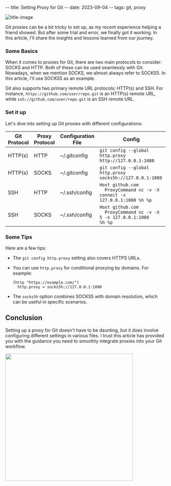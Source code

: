 -- title: Setting Proxy for Git
-- date: 2023-09-04
-- tags: git, proxy

![title-image](/post-images/proxied-git.png)

Git proxies can be a bit tricky to set up, as my recent experience helping a friend showed. But after some trial and error, we finally got it working. In this article, I'll share the insights and lessons learned from our journey.

### Some Basics

When it comes to proxies for Git, there are two main protocols to consider: SOCKS and HTTP. Both of these can be used seamlessly with Git. Nowadays, when we mention SOCKS, we almost always refer to SOCKS5. In this article, I'll use SOCKS5 as an example.

Git also supports two primary remote URL protocols: HTTP(s) and SSH. For instance, `https://github.com/user/repo.git` is an HTTP(s) remote URL, while `ssh://github.com/user/repo.git` is an SSH remote URL.

### Set it up

Let's dive into setting up Git proxies with different configurations:

| Git Protocol | Proxy Protocol | Configuration File | Config |
| ------------- | ------------- | ----------------- | ------- |
| HTTP(s) | HTTP | ~/.gitconfig | `git config --global http.proxy http://127.0.0.1:1080`|
| HTTP(s) | SOCKS | ~/.gitconfig | `git config --global http.proxy socks5h://127.0.0.1:1080` |
| SSH | HTTP | ~/.ssh/config | <code>Host github.com<br>&nbsp;&nbsp;ProxyCommand nc -v -X connect -x 127.0.0.1:1080 %h %p</code> |
| SSH | SOCKS | ~/.ssh/config | <code>Host github.com<br>&nbsp;&nbsp;ProxyCommand nc -v -X 5 -x 127.0.0.1:1080 %h %p</code>|

### Some Tips

Here are a few tips:

* The `git config http.proxy` setting also covers HTTPS URLs.
* You can use `http.proxy` for conditional proxying by domains. For example:

    ```
    [http "https://example.com/"]
      http.proxy = socks5h://127.0.0.1:1080
    ```

* The `socks5h` option combines SOCKS5 with domain resolution, which can be useful in specific scenarios.

## Conclusion

Setting up a proxy for Git doesn't have to be daunting, but it does involve configuring different settings in various files. I trust this article has provided you with the guidance you need to smoothly integrate proxies into your Git workflow.

<img src="/post-images/balloons.jpg" width="400" height="400" />
